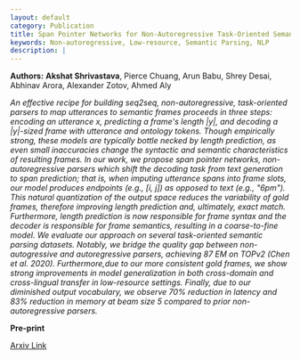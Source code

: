 ```yaml
---
layout: default
category: Publication
title: Span Pointer Networks for Non-Autoregressive Task-Oriented Semantic Parsing
keywords: Non-autoregressive, Low-resource, Semantic Parsing, NLP
description: |
---
```


**Authors:** **Akshat Shrivastava**, Pierce Chuang, Arun Babu, Shrey Desai, Abhinav Arora, Alexander Zotov, Ahmed Aly

*An effective recipe for building seq2seq, non-autoregressive, task-oriented parsers to map utterances to semantic frames proceeds in three steps: encoding an utterance x, predicting a frame's length |y|, and decoding a |y|-sized frame with utterance and ontology tokens. Though empirically strong, these models are typically bottle necked by length prediction, as even small inaccuracies change the syntactic and semantic characteristics of resulting frames. In our work, we propose span pointer networks, non-autoregressive parsers which shift the decoding task from text generation to span prediction; that is, when imputing utterance spans into frame slots, our model produces endpoints (e.g., [i, j]) as opposed to text (e.g., "6pm"). This natural quantization of the output space reduces the variability of gold frames, therefore improving length prediction and, ultimately, exact match. Furthermore, length prediction is now responsible for frame syntax and the decoder is responsible for frame semantics, resulting in a coarse-to-fine model. We evaluate our approach on several task-oriented semantic parsing datasets. Notably, we bridge the quality gap between non-autogressive and autoregressive parsers, achieving 87 EM on TOPv2 (Chen et al. 2020). Furthermore,due to our more consistent gold frames, we show strong improvements in model generalization in both cross-domain and cross-lingual transfer in low-resource settings. Finally, due to our diminished output vocabulary, we observe 70% reduction in latency and 83% reduction in memory at beam size 5 compared to prior non-autoregressive parsers.*

**Pre-print**

[Arxiv Link](https://arxiv.org/abs/2104.07275)